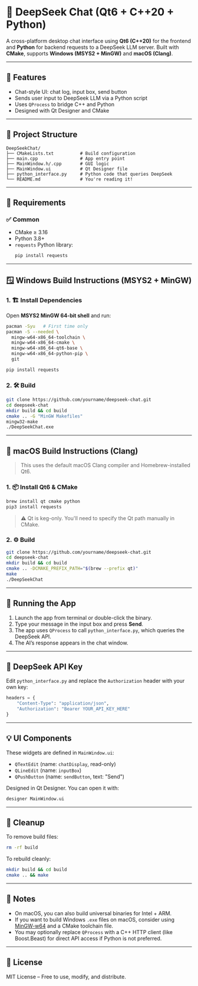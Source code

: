 # 🧠 DeepSeek Chat (Qt6 + C++20 + Python)

A cross-platform desktop chat interface using **Qt6 (C++20)** for the frontend and **Python** for backend requests to a DeepSeek LLM server. Built with **CMake**, supports **Windows (MSYS2 + MinGW)** and **macOS (Clang)**.

---

## 📸 Features

- Chat-style UI: chat log, input box, send button
- Sends user input to DeepSeek LLM via a Python script
- Uses `QProcess` to bridge C++ and Python
- Designed with Qt Designer and CMake

---

## 📁 Project Structure

```
DeepSeekChat/
├── CMakeLists.txt          # Build configuration
├── main.cpp                # App entry point
├── MainWindow.h/.cpp       # GUI logic
├── MainWindow.ui           # Qt Designer file
├── python_interface.py     # Python code that queries DeepSeek
└── README.md               # You're reading it!
```

---

## 🔧 Requirements

### ✅ Common

- CMake ≥ 3.16
- Python 3.8+
- `requests` Python library:
  ```bash
  pip install requests
  ```

---

## 🪟 Windows Build Instructions (MSYS2 + MinGW)

### 1. 🏗 Install Dependencies

Open **MSYS2 MinGW 64-bit shell** and run:

```bash
pacman -Syu   # First time only
pacman -S --needed \
  mingw-w64-x86_64-toolchain \
  mingw-w64-x86_64-cmake \
  mingw-w64-x86_64-qt6-base \
  mingw-w64-x86_64-python-pip \
  git

pip install requests
```

### 2. 🛠 Build

```bash
git clone https://github.com/yourname/deepseek-chat.git
cd deepseek-chat
mkdir build && cd build
cmake .. -G "MinGW Makefiles"
mingw32-make
./DeepSeekChat.exe
```

---

## 🍎 macOS Build Instructions (Clang)

> This uses the default macOS Clang compiler and Homebrew-installed Qt6.

### 1. 📦 Install Qt6 & CMake

```bash
brew install qt cmake python
pip3 install requests
```

> ⚠️ Qt is keg-only. You'll need to specify the Qt path manually in CMake.

### 2. ⚙️ Build

```bash
git clone https://github.com/yourname/deepseek-chat.git
cd deepseek-chat
mkdir build && cd build
cmake .. -DCMAKE_PREFIX_PATH="$(brew --prefix qt)"
make
./DeepSeekChat
```

---

## 🧪 Running the App

1. Launch the app from terminal or double-click the binary.
2. Type your message in the input box and press **Send**.
3. The app uses `QProcess` to call `python_interface.py`, which queries the DeepSeek API.
4. The AI’s response appears in the chat window.

---

## 🔐 DeepSeek API Key

Edit `python_interface.py` and replace the `Authorization` header with your own key:

```python
headers = {
    "Content-Type": "application/json",
    "Authorization": "Bearer YOUR_API_KEY_HERE"
}
```

---

## 💡 UI Components

These widgets are defined in `MainWindow.ui`:
- `QTextEdit` (name: `chatDisplay`, read-only)
- `QLineEdit` (name: `inputBox`)
- `QPushButton` (name: `sendButton`, text: "Send")

Designed in Qt Designer. You can open it with:

```bash
designer MainWindow.ui
```

---

## 🧼 Cleanup

To remove build files:

```bash
rm -rf build
```

To rebuild cleanly:

```bash
mkdir build && cd build
cmake .. && make
```

---

## 📌 Notes

- On macOS, you can also build universal binaries for Intel + ARM.
- If you want to build Windows `.exe` files on macOS, consider using [MinGW-w64](https://brew.sh/) and a CMake toolchain file.
- You may optionally replace `QProcess` with a C++ HTTP client (like Boost.Beast) for direct API access if Python is not preferred.

---

## 📜 License

MIT License – Free to use, modify, and distribute.
